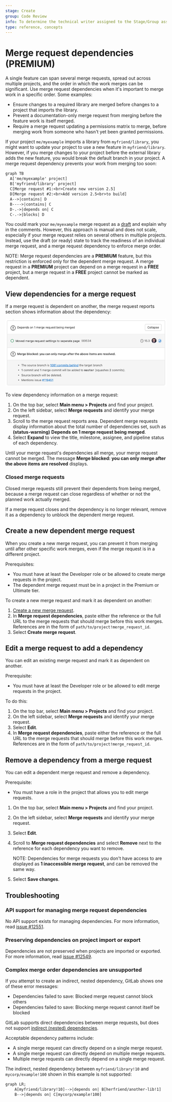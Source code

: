 ```yaml
---
stage: Create
group: Code Review
info: To determine the technical writer assigned to the Stage/Group associated with this page, see https://about.gitlab.com/handbook/product/ux/technical-writing/#assignments
type: reference, concepts
---
```


# Merge request dependencies **(PREMIUM)**

A single feature can span several merge requests, spread out across multiple projects,
and the order in which the work merges can be significant. Use merge request dependencies
when it's important to merge work in a specific order. Some examples:

- Ensure changes to a required library are merged before changes to a project that
  imports the library.
- Prevent a documentation-only merge request from merging before the feature work
  is itself merged.
- Require a merge request updating a permissions matrix to merge, before merging work
  from someone who hasn't yet been granted permissions.

If your project `me/myexample` imports a library from `myfriend/library`,
you might want to update your project to use a new feature in `myfriend/library`.
However, if you merge changes to your project before the external library adds the
new feature, you would break the default branch in your project. A merge request
dependency prevents your work from merging too soon:

```mermaid
graph TB
  A['me/myexample' project]
  B['myfriend/library' project]
  C[Merge request #1:<br>Create new version 2.5]
  D[Merge request #2:<br>Add version 2.5<br>to build]
  A-->|contains| D
  B---->|contains| C
  D-.->|depends on| C
  C-.->|blocks| D
```

You could mark your `me/myexample` merge request as a [draft](drafts.md)
and explain why in the comments. However, this approach is manual and does not scale, especially
if your merge request relies on several others in multiple projects. Instead,
use the draft (or ready) state to track the readiness of an individual
merge request, and a merge request dependency to enforce merge order.

NOTE:
Merge request dependencies are a **PREMIUM** feature, but this restriction is
enforced only for the dependent merge request. A merge request in a **PREMIUM**
project can depend on a merge request in a **FREE** project, but a merge request
in a **FREE** project cannot be marked as dependent.

## View dependencies for a merge request

If a merge request is dependent on another, the merge request reports section shows
information about the dependency:

![Dependencies in merge request widget](img/dependencies_view_v15_3.png)

To view dependency information on a merge request:

1. On the top bar, select **Main menu > Projects** and find your project.
1. On the left sidebar, select **Merge requests** and identify your merge request.
1. Scroll to the merge request reports area. Dependent merge requests display information
   about the total number of dependencies set, such as
   **(status-warning)** **Depends on 1 merge request being merged**.
1. Select **Expand** to view the title, milestone, assignee, and pipeline status
   of each dependency.

Until your merge request's dependencies all merge, your merge request
cannot be merged. The message
**Merge blocked: you can only merge after the above items are resolved** displays.

### Closed merge requests

Closed merge requests still prevent their dependents from being merged, because
a merge request can close regardless of whether or not the planned work actually merged.

If a merge request closes and the dependency is no longer relevant,
remove it as a dependency to unblock the dependent merge request.

## Create a new dependent merge request

When you create a new merge request, you can prevent it from merging until after
other specific work merges, even if the merge request is in a different project.

Prerequisites:

- You must have at least the Developer role or be allowed to create merge requests in the project.
- The dependent merge request must be in a project in the Premium or Ultimate tier.

To create a new merge request and mark it as dependent on another:

1. [Create a new merge request](creating_merge_requests.md).
1. In **Merge request dependencies**, paste either the reference or the full URL
   to the merge requests that should merge before this work merges. References
   are in the form of `path/to/project!merge_request_id`.
1. Select **Create merge request**.

## Edit a merge request to add a dependency

You can edit an existing merge request and mark it as dependent on another.

Prerequisite:

- You must have at least the Developer role or be allowed to edit merge requests in the project.

To do this:

1. On the top bar, select **Main menu > Projects** and find your project.
1. On the left sidebar, select **Merge requests** and identify your merge request.
1. Select **Edit**.
1. In **Merge request dependencies**, paste either the reference or the full URL
   to the merge requests that should merge before this work merges. References
   are in the form of `path/to/project!merge_request_id`.

## Remove a dependency from a merge request

You can edit a dependent merge request and remove a dependency.

Prerequisite:

- You must have a role in the project that allows you to edit merge requests.

1. On the top bar, select **Main menu > Projects** and find your project.
1. On the left sidebar, select **Merge requests** and identify your merge request.
1. Select **Edit**.
1. Scroll to **Merge request dependencies** and select **Remove** next to the reference
   for each dependency you want to remove.

   NOTE:
   Dependencies for merge requests you don't have access to are displayed as
   **1 inaccessible merge request**, and can be removed the same way.
1. Select **Save changes**.

## Troubleshooting

### API support for managing merge request dependencies

No API support exists for managing dependencies. For more information, read
[issue #12551](https://gitlab.com/gitlab-org/gitlab/-/issues/12551).

### Preserving dependencies on project import or export

Dependencies are not preserved when projects are imported or exported. For more
information, read [issue #12549](https://gitlab.com/gitlab-org/gitlab/-/issues/12549).

### Complex merge order dependencies are unsupported

If you attempt to create an indirect, nested dependency, GitLab shows one of these error messages:

- Dependencies failed to save: Blocked merge request cannot block others
- Dependencies failed to save: Blocking merge request cannot itself be blocked

GitLab supports direct dependencies between merge requests, but does not support
[indirect (nested) dependencies](https://gitlab.com/gitlab-org/gitlab/-/issues/11393).

Acceptable dependency patterns include:

- A single merge request can directly depend on a single merge request.
- A single merge request can directly depend on multiple merge requests.
- Multiple merge requests can directly depend on a single merge request.

The indirect, nested dependency between `myfriend/library!10` and `mycorp/example!100` shown in this example is not supported:

```mermaid
graph LR;
    A[myfriend/library!10]-->|depends on| B[herfriend/another-lib!1]
    B-->|depends on| C[mycorp/example!100]
```
